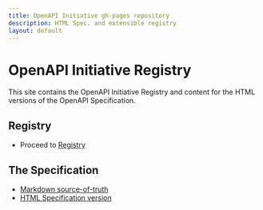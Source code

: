 ```yaml
---
title: OpenAPI Initiative gh-pages repository
description: HTML Spec. and extensible registry
layout: default
---
```

# OpenAPI Initiative Registry

This site contains the OpenAPI Initiative Registry and content for the HTML versions of the OpenAPI Specification.

## Registry

* Proceed to [Registry](./registry/index.html)

## The Specification

* [Markdown source-of-truth](https://github.com/OAI/OpenAPI-Specification)
* [HTML Specification version](oas/latest.html)
